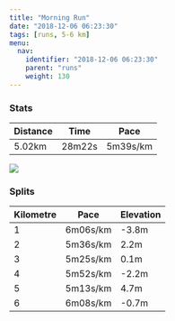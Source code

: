 ```yaml
---
title: "Morning Run"
date: "2018-12-06 06:23:30"
tags: [runs, 5-6 km]
menu:
  nav:
    identifier: "2018-12-06 06:23:30"
    parent: "runs"
    weight: 130
---
```


### Stats

| Distance | Time | Pace |
|----------|------|------|
|5.02km|28m22s|5m39s/km|

<img src='https://maps.googleapis.com/maps/api/staticmap?maptype=roadmap&path=enc:}pjeI|xyL`FvHbEtAvHzMjJdZpF|c@u@yAzAxZsAlc@dAgVs@}e@t@dBsGee@eGsVqE{EcDsIcIcDiCyG&key=AIzaSyAfqMeaZ1CCJFGP5cWud__oZnT_Pybg-1M&size=800x800&markers=color:yellow|label:S|53.47103,-2.26719&markers=color:green|label:F|53.47106999999999,-2.26729'>

### Splits

| Kilometre | Pace | Elevation |
|------|------|-----------|
|1|6m06s/km|-3.8m|
|2|5m36s/km|2.2m|
|3|5m25s/km|0.1m|
|4|5m52s/km|-2.2m|
|5|5m13s/km|4.7m|
|6|6m08s/km|-0.7m|
